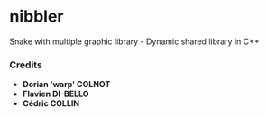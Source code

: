 # nibbler
Snake with multiple graphic library - Dynamic shared library in C++

### Credits

* **Dorian 'warp' COLNOT**
* **Flavien DI-BELLO**
* **Cédric COLLIN**
